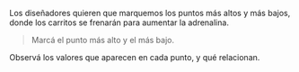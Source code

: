 Los diseñadores quieren que marquemos los puntos más altos y más bajos, donde los carritos se frenarán para aumentar la adrenalina. 

> Marcá el punto más alto y el más bajo. 

Observá los valores que aparecen en cada punto, y qué relacionan.
